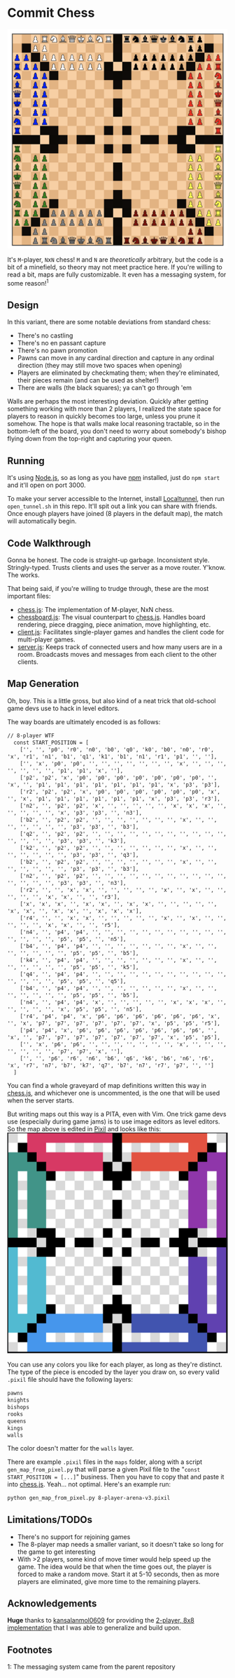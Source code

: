 # Commit Chess
![](./example.png)

It's `M`-player, `N`x`N` chess!  `M` and `N` are _theoretically_ arbitrary, but the code is a bit of a minefield, so theory may not meet practice here.  If you're willing to read a bit, maps are fully customizable.  It even has a messaging system, for some reason!<sup>1</sup>

## Design
In this variant, there are some notable deviations from standard chess:
- There's no castling
- There's no en passant capture
- There's no pawn promotion
- Pawns can move in any cardinal direction and capture in any ordinal direction (they may still move two spaces when opening)
- Players are eliminated by checkmating them; when they're eliminated, their pieces remain (and can be used as shelter!)
- There are walls (the black squares); ya can't go through 'em

Walls are perhaps the most interesting deviation.
Quickly after getting something working with more than 2 players, I realized the state space for players to reason in quickly becomes too large, unless you prune it somehow.  The hope is that walls make local reasoning tractable, so in the bottom-left of the board, you don't need to worry about somebody's bishop flying down from the top-right and capturing your queen.

## Running
It's using [Node.js](https://nodejs.org/en/), so as long as you have [npm](https://www.npmjs.com/get-npm) installed,
just do `npm start` and it'll open on port 3000.

To make your server accessible to the Internet,
install [Localtunnel](https://localtunnel.github.io/www/),
then run `open_tunnel.sh` in this repo.  It'll spit out a link you can share with friends.  Once enough players have joined (8 players in the default map), the match will automatically begin.

## Code Walkthrough
Gonna be honest.  The code is straight-up garbage.  Inconsistent style.  Stringly-typed.  Trusts clients and uses the server as a move router.  Y'know.  The works.

That being said, if you're willing to trudge through, these are the most important files:
- [chess.js](https://github.com/weberlo/commit-chess/blob/master/node_modules/chess.js/chess.js): The implementation of M-player, NxN chess.
- [chessboard.js](https://github.com/weberlo/commit-chess/blob/master/public/js/chessboard.js): The visual counterpart to [chess.js](./node_modules/chess.js/chess.js). Handles board rendering, piece dragging, piece animation, move highlighting, etc.
- [client.js](./public/js/client.js): Facilitates single-player games and handles the client code for multi-player games.
- [server.js](./src/server.js): Keeps track of connected users and how many users are in a room.  Broadcasts moves and messages from each client to the other clients.

## Map Generation
Oh, boy.  This is a little gross, but also kind of a neat trick that old-school game devs use to hack in level editors.

The way boards are ultimately encoded is as follows:
```
// 8-player WTF
  const START_POSITION = [
    ['', '', 'p0', 'r0', 'n0', 'b0', 'q0', 'k0', 'b0', 'n0', 'r0', 'x', 'r1', 'n1', 'b1', 'q1', 'k1', 'b1', 'n1', 'r1', 'p1', '', ''],
    ['', 'x', 'p0', 'p0', '', '', '', '', '', '', '', 'x', '', '', '', '', '', '', '', 'p1', 'p1', 'x', ''],
    ['p2', 'p2', 'x', 'p0', 'p0', 'p0', 'p0', 'p0', 'p0', 'p0', '', 'x', '', 'p1', 'p1', 'p1', 'p1', 'p1', 'p1', 'p1', 'x', 'p3', 'p3'],
    ['r2', 'p2', 'p2', 'x', 'p0', 'p0', 'p0', 'p0', 'p0', 'p0', 'x', '', 'x', 'p1', 'p1', 'p1', 'p1', 'p1', 'p1', 'x', 'p3', 'p3', 'r3'],
    ['n2', '', 'p2', 'p2', 'x', '', '', '', '', '', 'x', 'x', 'x', '', '', '', '', '', 'x', 'p3', 'p3', '', 'n3'],
    ['b2', '', 'p2', 'p2', '', '', '', '', '', '', '', 'x', '', '', '', '', '', '', '', 'p3', 'p3', '', 'b3'],
    ['q2', '', 'p2', 'p2', '', '', '', '', '', '', '', '', '', '', '', '', '', '', '', 'p3', 'p3', '', 'k3'],
    ['k2', '', 'p2', 'p2', '', '', '', '', '', '', '', 'x', '', '', '', '', '', '', '', 'p3', 'p3', '', 'q3'],
    ['b2', '', 'p2', 'p2', '', '', '', '', '', '', '', 'x', '', '', '', '', '', '', '', 'p3', 'p3', '', 'b3'],
    ['n2', '', 'p2', 'p2', '', '', '', '', '', '', '', '', '', '', '', '', '', '', '', 'p3', 'p3', '', 'n3'],
    ['r2', '', '', 'x', 'x', '', '', '', '', '', 'x', '', 'x', '', '', '', '', '', 'x', 'x', '', '', 'r3'],
    ['x', 'x', 'x', '', 'x', 'x', '', 'x', 'x', '', '', '', '', '', 'x', 'x', '', 'x', 'x', '', 'x', 'x', 'x'],
    ['r4', '', '', 'x', 'x', '', '', '', '', '', 'x', '', 'x', '', '', '', '', '', 'x', 'x', '', '', 'r5'],
    ['n4', '', 'p4', 'p4', '', '', '', '', '', '', '', '', '', '', '', '', '', '', '', 'p5', 'p5', '', 'n5'],
    ['b4', '', 'p4', 'p4', '', '', '', '', '', '', '', 'x', '', '', '', '', '', '', '', 'p5', 'p5', '', 'b5'],
    ['k4', '', 'p4', 'p4', '', '', '', '', '', '', '', 'x', '', '', '', '', '', '', '', 'p5', 'p5', '', 'k5'],
    ['q4', '', 'p4', 'p4', '', '', '', '', '', '', '', '', '', '', '', '', '', '', '', 'p5', 'p5', '', 'q5'],
    ['b4', '', 'p4', 'p4', '', '', '', '', '', '', '', 'x', '', '', '', '', '', '', '', 'p5', 'p5', '', 'b5'],
    ['n4', '', 'p4', 'p4', 'x', '', '', '', '', '', 'x', 'x', 'x', '', '', '', '', '', 'x', 'p5', 'p5', '', 'n5'],
    ['r4', 'p4', 'p4', 'x', 'p6', 'p6', 'p6', 'p6', 'p6', 'p6', 'x', '', 'x', 'p7', 'p7', 'p7', 'p7', 'p7', 'p7', 'x', 'p5', 'p5', 'r5'],
    ['p4', 'p4', 'x', 'p6', 'p6', 'p6', 'p6', 'p6', 'p6', 'p6', '', 'x', '', 'p7', 'p7', 'p7', 'p7', 'p7', 'p7', 'p7', 'x', 'p5', 'p5'],
    ['', 'x', 'p6', 'p6', '', '', '', '', '', '', '', 'x', '', '', '', '', '', '', '', 'p7', 'p7', 'x', ''],
    ['', '', 'p6', 'r6', 'n6', 'b6', 'q6', 'k6', 'b6', 'n6', 'r6', 'x', 'r7', 'n7', 'b7', 'k7', 'q7', 'b7', 'n7', 'r7', 'p7', '', '']
  ]
```
You can find a whole graveyard of map definitions written this way in [chess.js](./node_modules/chess.js/chess.js), and whichever one is uncommented, is the one that will be used when the server starts.

But writing maps out this way is a PITA, even with Vim.  One trick game devs use (especially during game jams) is to use image editors as level editors.  So the map above is edited in [Pixil](https://www.pixilart.com/draw) and looks like this:
![](./pixil.png)

You can use any colors you like for each player, as long as they're distinct.  The type of the piece is encoded by the layer you draw on, so every valid `.pixil` file should have the following layers:
```
pawns
knights
bishops
rooks
queens
kings
walls
```
The color doesn't matter for the `walls` layer.

There are example `.pixil` files in the `maps` folder, along with a script `gen_map_from_pixel.py` that will parse a given Pixil file  to the "`const START_POSITION = [...]`" business.  Then you have to copy that and paste it into [chess.js](./node_modules/chess.js/chess.js).  Yeah... not optimal.  Here's an example run:
```bash
python gen_map_from_pixel.py 8-player-arena-v3.pixil
```

## Limitations/TODOs
- There's no support for rejoining games
- The 8-player map needs a smaller variant, so it doesn't take so long for the game to get interesting
- With >2 players, some kind of move timer would help speed up the game.  The idea would be that when the time goes out, the player is forced to make a random move.  Start it at 5-10 seconds, then as more players are eliminated, give more time to the remaining players.

## Acknowledgements
**Huge** thanks to [kansalanmol0609](https://github.com/kansalanmol0609) for providing the [2-player, 8x8 implementation](https://github.com/kansalanmol0609/Online-Multiplayer-Chess) that I was able to generalize and build upon.

## Footnotes
1: The messaging system came from the parent repository
